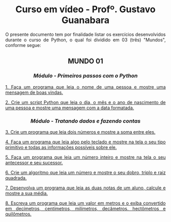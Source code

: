 <h1 align="center"> Curso em vídeo - Profº. Gustavo Guanabara </h1>
  <p align="justify"> O presente documento tem por finalidade listar os exercícios desenvolvidos durante o curso de Python, o qual foi dividido em 03 (três)
  "Mundos", conforme segue: </p>
  
  <section>
    <h2 align="center"> MUNDO 01 </h2>     
      <section>
        <h3 align="center"><i> Módulo - Primeiros passos com o Python </i></h3>
          <div>
            <p align="justify"><a href="https://github.com/Rafael-GSousa/CursoEmVideo/blob/main/Python/pythonDesafios/001.py" target="_blank"> 1. Faça um programa que leia o nome
            de uma pessoa e mostre uma mensagem de boas vindas. </a></p>
            <p align="justify"><a href="https://github.com/Rafael-GSousa/CursoEmVideo/blob/main/Python/pythonDesafios/002.py"> 2. Crie um script Python que leia o
            dia, o mês e o ano de nascimento de uma pessoa e mostre uma mensagem com a data formatada. </a></p>
          </div>
      </section>     
      <section>
        <h3 align="center"><i> Módulo - Tratando dados e fazendo contas </i></h3>
          <div>
            <p align="justify"><a href="https://github.com/Rafael-GSousa/CursoEmVideo/blob/main/Python/pythonDesafios/003.py"> 3. Crie um programa que leia dois
            números e mostre a soma entre eles. </a></p>            
            <p align="justify"><a href="https://github.com/Rafael-GSousa/CursoEmVideo/blob/main/Python/pythonDesafios/004.py"> 4. Faça um programa que leia algo
            pelo teclado e mostre na tela o seu tipo primitivo e todas as informações possíveis sobre ele. </a></p>            
            <p align="justify"><a href="https://github.com/Rafael-GSousa/CursoEmVideo/blob/main/Python/pythonDesafios/005.py"> 5. Faça um programa que leia um 
            número inteiro e mostre na tela o seu antecessor e seu sucessor. </a></p>            
            <p align="justify"><a href="https://github.com/Rafael-GSousa/CursoEmVideo/blob/main/Python/pythonDesafios/006.py"> 6. Crie um algoritmo que leia um 
            número e mostre o seu dobro, triplo e raiz quadrada. </a></p>            
            <p align="justify"><a href="https://github.com/Rafael-GSousa/CursoEmVideo/blob/main/Python/pythonDesafios/007.py"> 7. Desenvolva um programa que leia 
            as duas notas de um aluno, calcule e mostre a sua média. </a></p>            
            <p align="justify"><a href="https://github.com/Rafael-GSousa/CursoEmVideo/blob/main/Python/pythonDesafios/008.py"> 8. Escreva um programa que leia um 
            valor em metros e o exiba convertido em decímetros, centímetros, milímetros, decâmetros, hectômetros e quilômetros. </a></p>
          </div>
      </section>
   </section>
